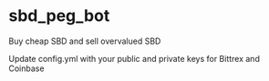 # sbd_peg_bot
Buy cheap SBD and sell overvalued SBD

Update config.yml with your public and private keys for Bittrex and Coinbase
